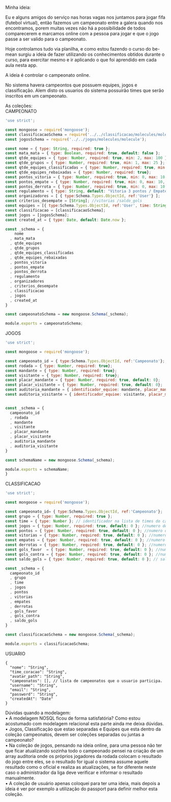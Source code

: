 Minha ideia:

Eu e alguns amigos do serviço nas horas vagas nos juntamos para jogar fifa (futebol virtual), então fazemos um campeonato entre a galera quando nos encontramos, porem muitas vezes não há a possibilidade de todos comparecerem e marcamos online com a pessoa para jogar e que o jogo passe a ser valido para o campeonato.

Hoje controlamos tudo via planilha, e como estou fazendo o curso do be-mean surgiu a ideia de fazer utilizando os conhecimentos obtidos durante o curso, para exercitar mesmo e ir aplicando o que foi aprendido em cada aula nesta app.

A ideia é controlar o campeonato online. 

No sistema havera campeontos que possuem equipes, jogos e classificação. Alem disto os usuarios do sistema possuirão times que serão inscritos em um campeonato.

As coleções:   
CAMPEONATO 
```js
'use strict';

const mongoose = require('mongoose');
const classificacaoSchema = require('../../classificacao/molecules/molecule');
const jogosSchema = require('../../jogos/molecules/molecule');

const nome = { type: String, required: true }; 
const mata_mata = { type: Boolean, required: true, default: false }; 
const qtde_equipes = { type: Number, required: true, min: 2, max: 100 }; 
const qtde_grupos = { type: Number, required: true, min: 1, max: 25 };
const qtde_equipes_classificadas = { type: Number, required: true, min: 1 };
const qtde_equipes_rebaixadas = { type: Number, required: true};
const pontos_vitoria = { type: Number, required: true, min: 0, max: 10, default: 3 };
const pontos_empate = { type: Number, required: true, min: 0, max: 10, default: 1 };
const pontos_derrota = { type: Number, required: true, min: 0, max: 10, default: 0 };
const regulamento = { type: String, default: "Vitoria 3 pontos / Empate 1 ponto / Derrota 0 pontos" }; 
const organizadores = [ { type:Schema.Types.ObjectId, ref:'User'} ];
const criterios_desempate = [String]; //vitorias /saldo_gols
const equipes = [{ type:Schema.Types.ObjectId, ref:'User', time: String, identificador: Number }]
const classificacao = [classificacaoSchema];
const jogos = [jogosSchema];
const created_at = { type: Date, default: Date.now };

const _schema = {
    nome 
  , mata_mata
  , qtde_equipes
  , qtde_grupos
  , qtde_equipes_classificadas
  , qtde_equipes_rebaixadas
  , pontos_vitoria
  , pontos_empate
  , pontos_derrota
  , regulamento
  , organizadores
  , criterios_desempate
  , classificacao
  , jogos 
  , created_at
}

const campeonatoSchema = new mongoose.Schema(_schema);

module.exports = campeonatoSchema;
```

JOGOS
```js
'use strict';

const mongoose = require('mongoose');

const campeonato_id = { type:Schema.Types.ObjectId, ref:'Campeonato'};
const rodada = { type: Number, required: true}; 
const mandante = { type: Number, required: true}; 
const visitante = { type: Number, required: true}; 
const placar_mandante = { type: Number, required: true, default: 0}; 
const placar_visitante = { type: Number, required: true, default: 0}; 
const auditoria_mandante = { identificador_equioe: mandante, placar_mandante: placar_mandante, placar_visitante: placar_visitante};
const auditoria_visitante = { identificador_equioe: visitante, placar_mandante: placar_mandante, placar_visitante: placar_visitante};


const _schema = {
  campeonato_id 
  , rodada
  , mandante
  , visitante
  , placar_mandante
  , placar_visitante
  , auditoria_mandante 
  , auditoria_visitante
}

const schemaName = new mongoose.Schema(_schema);

module.exports = schemaName;
}
```

CLASSIFICACAO
```js
'use strict';

const mongoose = require('mongoose');

const campeonato_id= { type:Schema.Types.ObjectId, ref:'Campeonato'};
const grupo = { type: Number, required: true };
const time = { type: Number }; // identificador na lista de times do campeonato
const jogos = { type: Number, required: true, default: 0 }; //numero de jogos jogados
const pontos = { type: Number, required: true, default: 0 }; //numero de pontos conquistados
const vitorias = { type: Number, required: true, default: 0 }; //numero de vitorias conquistadas
const empates = { type: Number, required: true, default: 0 }; //numero de empates conquistados
const derrotas = { type: Number, required: true, default: 0 }; //numero de derrotas conquistadas
const gols_favor  = { type: Number, required: true, default: 0 }; //numero gols feitos
const gols_contra = { type: Number, required: true, default: 0 }; //numero gols sofridos
const saldo_gols = { type: Number, required: true, default: 0 }; // saldo de gols

const _schema = {
  campeonato_id
  , grupo 
  , time
  , jogos
  , pontos
  , vitorias
  , empates
  , derrotas
  , gols_favor
  , gols_contra
  , saldo_gols
}

const classificacaoSchema = new mongoose.Schema(_schema);

module.exports = classificacaoSchema;
```

USUARIO
```
{ 
  "nome": "String",
  "time_coracao": "String",
  "avatar_path": "String",
  "campeonatos": [], // lista de campeonatos que o usuario participa.
  "username": "String",
  "email": "String",
  "password": "String",
  "createdAt": "Date"
}
```

Dúvidas quando a modelagem:  
•	A modelagem NOSQL ficou de forma satisfatória? Como estou acostumado com modelagem relacional esta parte ainda me deixa dúvidas.    
•	Jogos, Classificação que estao separadas e Equipes que esta dentro da coleção campeonatos, devem ser coleções separadas ou juntas a campeonato?     
•	Na coleção de jogos, pensando na ideia online, para uma pessoa não ter que ficar atualizando sozinha todo o campeonado pensei na criação de um array auditoria onde os próprios jogadores da rodada colocam o resultado do jogo entre eles, se o resultado for igual o sistema assume aquele resultado como o oficial e realiza as atualizações, se for diferente neste caso o administrador da liga deve verificar e informar o resultado manualmente.  
•	A coleção de usuário apenas coloquei para ter uma ideia, mais depois a ideia é ver por exemplo a utilização do passport para definir melhor esta coleção.  

